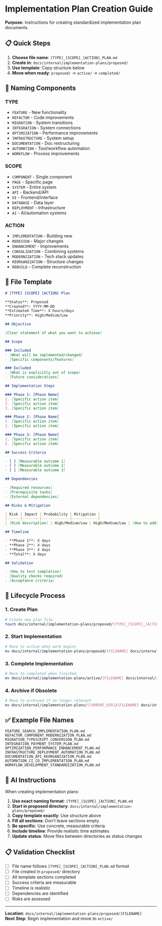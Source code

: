 # Implementation Plan Creation Guide

**Purpose**: Instructions for creating standardized implementation plan documents.

## 📋 **Quick Steps**

1. **Choose file name**: `[TYPE]_[SCOPE]_[ACTION]_PLAN.md`
2. **Create in**: `docs/internal/implementation-plans/proposed/`
3. **Use template**: Copy structure below
4. **Move when ready**: `proposed/` → `active/` → `completed/`

## 🎯 **Naming Components**

### **TYPE**
- `FEATURE` - New functionality
- `REFACTOR` - Code improvements
- `MIGRATION` - System transitions
- `INTEGRATION` - System connections
- `OPTIMIZATION` - Performance improvements
- `INFRASTRUCTURE` - System setup
- `DOCUMENTATION` - Doc restructuring
- `AUTOMATION` - Tool/workflow automation
- `WORKFLOW` - Process improvements

### **SCOPE**
- `COMPONENT` - Single component
- `PAGE` - Specific page
- `SYSTEM` - Entire system
- `API` - Backend/API
- `UI` - Frontend/interface
- `DATABASE` - Data layer
- `DEPLOYMENT` - Infrastructure
- `AI` - AI/automation systems

### **ACTION**
- `IMPLEMENTATION` - Building new
- `REDESIGN` - Major changes
- `ENHANCEMENT` - Improvements
- `CONSOLIDATION` - Combining systems
- `MODERNIZATION` - Tech stack updates
- `REORGANIZATION` - Structure changes
- `REBUILD` - Complete reconstruction

## 📝 **File Template**

```markdown
# [TYPE] [SCOPE] [ACTION] Plan

**Status**: Proposed  
**Created**: YYYY-MM-DD  
**Estimated Time**: X hours/days  
**Priority**: High/Medium/Low  

## Objective

[Clear statement of what you want to achieve]

## Scope

### Included
- [What will be implemented/changed]
- [Specific components/features]

### Excluded
- [What is explicitly out of scope]
- [Future considerations]

## Implementation Steps

### Phase 1: [Phase Name]
1. [Specific action item]
2. [Specific action item]
3. [Specific action item]

### Phase 2: [Phase Name]
1. [Specific action item]
2. [Specific action item]

### Phase 3: [Phase Name]
1. [Specific action item]
2. [Specific action item]

## Success Criteria

- [ ] [Measurable outcome 1]
- [ ] [Measurable outcome 2]
- [ ] [Measurable outcome 3]

## Dependencies

- [Required resources]
- [Prerequisite tasks]
- [External dependencies]

## Risks & Mitigation

| Risk | Impact | Probability | Mitigation |
|------|--------|-------------|------------|
| [Risk description] | High/Medium/Low | High/Medium/Low | [How to address] |

## Timeline

- **Phase 1**: X days
- **Phase 2**: X days  
- **Phase 3**: X days
- **Total**: X days

## Validation

- [How to test completion]
- [Quality checks required]
- [Acceptance criteria]
```

## 🔄 **Lifecycle Process**

### **1. Create Plan**
```bash
# Create new plan file
touch docs/internal/implementation-plans/proposed/[TYPE]_[SCOPE]_[ACTION]_PLAN.md
```

### **2. Start Implementation**
```bash
# Move to active when work begins
mv docs/internal/implementation-plans/proposed/[FILENAME] docs/internal/implementation-plans/active/
```

### **3. Complete Implementation**
```bash
# Move to completed when finished
mv docs/internal/implementation-plans/active/[FILENAME] docs/internal/implementation-plans/completed/
```

### **4. Archive if Obsolete**
```bash
# Move to archived if no longer relevant
mv docs/internal/implementation-plans/[CURRENT_DIR]/[FILENAME] docs/internal/implementation-plans/archived/
```

## ✅ **Example File Names**

```
FEATURE_SEARCH_IMPLEMENTATION_PLAN.md
REFACTOR_COMPONENT_MODERNIZATION_PLAN.md
MIGRATION_TYPESCRIPT_CONVERSION_PLAN.md
INTEGRATION_PAYMENT_SYSTEM_PLAN.md
OPTIMIZATION_PERFORMANCE_ENHANCEMENT_PLAN.md
INFRASTRUCTURE_DEPLOYMENT_AUTOMATION_PLAN.md
DOCUMENTATION_API_REORGANIZATION_PLAN.md
AUTOMATION_CI_CD_IMPLEMENTATION_PLAN.md
WORKFLOW_DEVELOPMENT_STANDARDIZATION_PLAN.md
```

## 🤖 **AI Instructions**

When creating implementation plans:

1. **Use exact naming format**: `[TYPE]_[SCOPE]_[ACTION]_PLAN.md`
2. **Start in proposed directory**: `docs/internal/implementation-plans/proposed/`
3. **Copy template exactly**: Use structure above
4. **Fill all sections**: Don't leave sections empty
5. **Be specific**: Use concrete, measurable criteria
6. **Include timeline**: Provide realistic time estimates
7. **Update status**: Move files between directories as status changes

## 📋 **Validation Checklist**

- [ ] File name follows `[TYPE]_[SCOPE]_[ACTION]_PLAN.md` format
- [ ] File created in `proposed/` directory
- [ ] All template sections completed
- [ ] Success criteria are measurable
- [ ] Timeline is realistic
- [ ] Dependencies are identified
- [ ] Risks are assessed

---

**Location**: `docs/internal/implementation-plans/proposed/[FILENAME]`  
**Next Step**: Begin implementation and move to `active/`